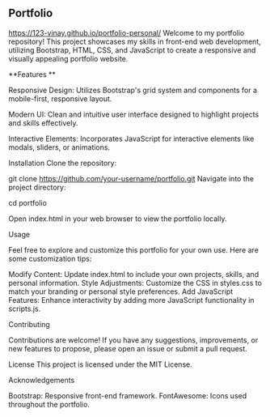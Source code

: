 ## Portfolio

https://123-vinay.github.io/portfolio-personal/
Welcome to my portfolio repository! This project showcases my skills in front-end web development, utilizing Bootstrap,
HTML, CSS, and JavaScript to create a responsive and visually appealing portfolio website.

**Features
**

Responsive Design: Utilizes Bootstrap's grid system and components for a mobile-first, responsive layout.

Modern UI: Clean and intuitive user interface designed to highlight projects and skills effectively.

Interactive Elements: Incorporates JavaScript for interactive elements like modals, sliders, or animations.

 Installation
Clone the repository:

git clone https://github.com/your-username/portfolio.git
Navigate into the project directory:

cd portfolio

Open index.html in your web browser to view the portfolio locally.

Usage

Feel free to explore and customize this portfolio for your own use. Here are some customization tips:

Modify Content: Update index.html to include your own projects, skills, and personal information.
Style Adjustments: Customize the CSS in styles.css to match your branding or personal style preferences.
Add JavaScript Features: Enhance interactivity by adding more JavaScript functionality in scripts.js.


Contributing


Contributions are welcome! If you have any suggestions, improvements, or new features to propose, please open an issue or submit a pull request.

License
This project is licensed under the MIT License.

Acknowledgements

Bootstrap: Responsive front-end framework.
FontAwesome: Icons used throughout the portfolio.
